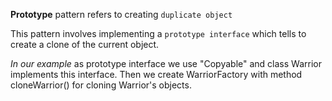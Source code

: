 **Prototype** pattern refers to creating `duplicate object`

This pattern involves implementing a `prototype interface`
which tells to create a clone of the current object.

_In our example_ as prototype interface we use "Copyable" and class Warrior implements this interface.
Then we create WarriorFactory with method cloneWarrior()  for cloning Warrior's objects.